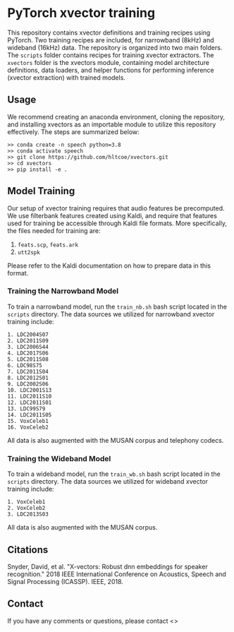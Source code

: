 # PyTorch xvector training
This repository contains xvector definitions and training recipes using PyTorch.  Two training recipes are included, for narrowband (8kHz) and wideband (16kHz) data.  The repository is organized into two main folders.  The `scripts` folder contains recipes for training xvector extractors.  The `xvectors` folder is the xvectors module, containing model architecture definitions, data loaders, and helper functions for performing inference (xvector extraction) with trained models.

## Usage
We recommend creating an anaconda environment, cloning the repository, and installing xvectors as an importable module to utilize this repository effectively.  The steps are summarized below:

```buildoutcfg
>> conda create -n speech python=3.8
>> conda activate speech
>> git clone https://github.com/hltcoe/xvectors.git
>> cd xvectors
>> pip install -e .
```

## Model Training
Our setup of xvector training requires that audio features be precomputed.  We use filterbank features created using Kaldi, and require that features used for training be accessible through Kaldi file formats.  More specifically, the files needed for training are:

1. `feats.scp`, `feats.ark`
2. `utt2spk`

Please refer to the Kaldi documentation on how to prepare data in this format.

### Training the Narrowband Model
To train a narrowband model, run the `train_nb.sh` bash script located in the `scripts` directory.  The data sources we utilized for narrowband xvector training include:

    1. LDC2004S07
    2. LDC2011S09
    3. LDC2006S44 
    4. LDC2017S06
    5. LDC2011S08
    6. LDC98S75
    7. LDC2011S04
    8. LDC2012S01
    9. LDC2002S06
    10. LDC2001S13
    11. LDC2011S10
    12. LDC2011S01
    13. LDC99S79
    14. LDC2011S05
    15. VoxCeleb1
    16. VoxCeleb2

All data is also augmented with the MUSAN corpus and telephony codecs.

### Training the Wideband Model
To train a wideband model, run the `train_wb.sh` bash script located in the `scripts` directory.  The data sources we utilized for wideband xvector training include:

    1. VoxCeleb1
    2. VoxCeleb2
    3. LDC2013S03

All data is also augmented with the MUSAN corpus.

## Citations
Snyder, David, et al. "X-vectors: Robust dnn embeddings for speaker recognition." 2018 IEEE International Conference on Acoustics, Speech and Signal Processing (ICASSP). IEEE, 2018.

## Contact
If you have any comments or questions, please contact <>